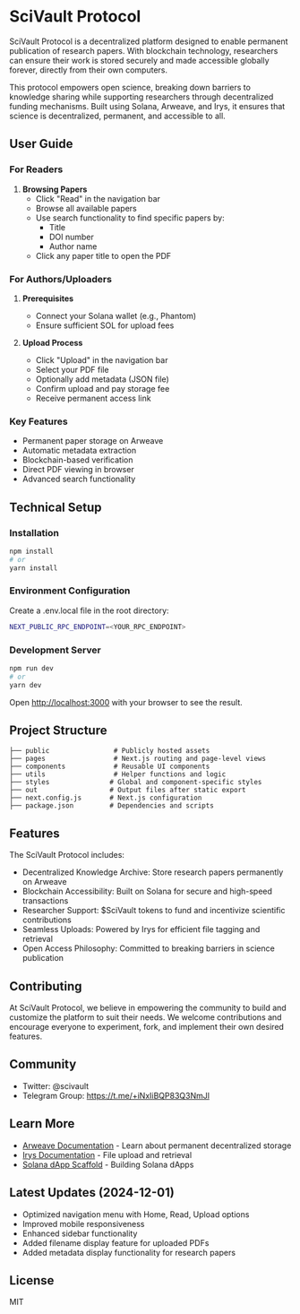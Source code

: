 # SciVault Protocol

SciVault Protocol is a decentralized platform designed to enable permanent publication of research papers. With blockchain technology, researchers can ensure their work is stored securely and made accessible globally forever, directly from their own computers.

This protocol empowers open science, breaking down barriers to knowledge sharing while supporting researchers through decentralized funding mechanisms. Built using Solana, Arweave, and Irys, it ensures that science is decentralized, permanent, and accessible to all.

## User Guide

### For Readers
1. **Browsing Papers**
   - Click "Read" in the navigation bar
   - Browse all available papers
   - Use search functionality to find specific papers by:
     - Title
     - DOI number
     - Author name
   - Click any paper title to open the PDF

### For Authors/Uploaders
1. **Prerequisites**
   - Connect your Solana wallet (e.g., Phantom)
   - Ensure sufficient SOL for upload fees

2. **Upload Process**
   - Click "Upload" in the navigation bar
   - Select your PDF file
   - Optionally add metadata (JSON file)
   - Confirm upload and pay storage fee
   - Receive permanent access link

### Key Features
- Permanent paper storage on Arweave
- Automatic metadata extraction
- Blockchain-based verification
- Direct PDF viewing in browser
- Advanced search functionality

## Technical Setup

### Installation

```bash
npm install
# or
yarn install
```

### Environment Configuration
Create a .env.local file in the root directory:
```bash
NEXT_PUBLIC_RPC_ENDPOINT=<YOUR_RPC_ENDPOINT>
```

### Development Server
```bash
npm run dev
# or
yarn dev
```

Open [http://localhost:3000](http://localhost:3000) with your browser to see the result.

## Project Structure
```
├── public                # Publicly hosted assets
├── pages                 # Next.js routing and page-level views
├── components            # Reusable UI components
├── utils                 # Helper functions and logic
├── styles               # Global and component-specific styles
├── out                  # Output files after static export
├── next.config.js       # Next.js configuration
├── package.json         # Dependencies and scripts
```

## Features

The SciVault Protocol includes:
- Decentralized Knowledge Archive: Store research papers permanently on Arweave
- Blockchain Accessibility: Built on Solana for secure and high-speed transactions
- Researcher Support: $SciVault tokens to fund and incentivize scientific contributions
- Seamless Uploads: Powered by Irys for efficient file tagging and retrieval
- Open Access Philosophy: Committed to breaking barriers in science publication

## Contributing
At SciVault Protocol, we believe in empowering the community to build and customize the platform to suit their needs. We welcome contributions and encourage everyone to experiment, fork, and implement their own desired features.

## Community
- Twitter: @scivault
- Telegram Group: https://t.me/+iNxIiBQP83Q3NmJl

## Learn More 
- [Arweave Documentation](https://www.arweave.org/) - Learn about permanent decentralized storage
- [Irys Documentation](https://docs.irys.xyz/learn/learn-about-irys/what-is-irys) - File upload and retrieval
- [Solana dApp Scaffold](https://github.com/solana-labs/dapp-scaffold) - Building Solana dApps

## Latest Updates (2024-12-01)
- Optimized navigation menu with Home, Read, Upload options
- Improved mobile responsiveness
- Enhanced sidebar functionality
- Added filename display feature for uploaded PDFs
- Added metadata display functionality for research papers

## License
MIT
